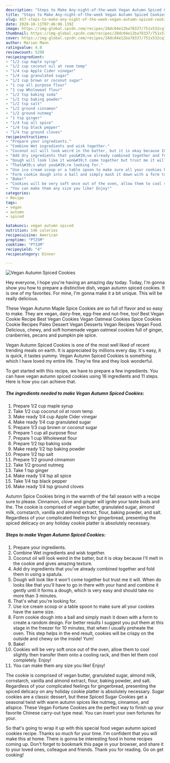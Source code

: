 ```yaml
---
description: "Steps to Make Any-night-of-the-week Vegan Autumn Spiced Cookies"
title: "Steps to Make Any-night-of-the-week Vegan Autumn Spiced Cookies"
slug: 457-steps-to-make-any-night-of-the-week-vegan-autumn-spiced-cookies
date: 2020-10-11T07:46:06.139Z
image: https://img-global.cpcdn.com/recipes/28dc04e12ba78337/751x532cq70/vegan-autumn-spiced-cookies-recipe-main-photo.jpg
thumbnail: https://img-global.cpcdn.com/recipes/28dc04e12ba78337/751x532cq70/vegan-autumn-spiced-cookies-recipe-main-photo.jpg
cover: https://img-global.cpcdn.com/recipes/28dc04e12ba78337/751x532cq70/vegan-autumn-spiced-cookies-recipe-main-photo.jpg
author: Marion Mann
ratingvalue: 4.8
reviewcount: 5298
recipeingredient:
- "1/2 cup maple syrup"
- "1/2 cup coconut oil at room temp"
- "1/4 cup Apple Cider vinegar"
- "1/4 cup granulated sugar"
- "1/3 cup brown or coconut sugar"
- "1 cup all purpose flour"
- "1 cup Wholeweat flour"
- "1/2 tsp baking soda"
- "1/2 tsp baking powder"
- "1/2 tsp salt"
- "1/2 ground cinnamon"
- "1/2 ground nutmeg"
- "1 tsp ginger"
- "1/4 tsp all spice"
- "1/4 tsp black pepper"
- "1/4 tsp ground cloves"
recipeinstructions:
- "Prepare your ingredients."
- "Combine Wet ingredients and wisk together."
- "Coconut oil will look weird in the batter, but it is okay because I&#39;ll melt in the cookie and gives amazing texture."
- "Add dry ingredients that you&#39;ve already combined together and fold them in using a spatula."
- "Dough will look like it won&#39;t come together but trust me it will. When do looks like that you&#39;ll have to go in there with your hand and combine it gently until it forms a dough, which is very easy and should take no more than 3 minutes."
- "That&#39;s what you&#39;re looking for."
- "Use ice cream scoop or a table spoon to make sure all your cookies have the same size."
- "Form cookie dough into a ball and simply mash it down with a form to create a random design. For better results I suggest you put them at this stage in the freezer for 10 minutes, that when I usually preheate the oven. This step helps in the end result, cookies will be crispy on the outside and chewy on the inside! Yum!"
- "Bake!"
- "Cookies will be very soft once out of the oven, allow them to cool slightly then transfer them onto a cooling rack, and then let them cool completely. Enjoy!"
- "You can make them any size you like! Enjoy!"
categories:
- Recipe
tags:
- vegan
- autumn
- spiced

katakunci: vegan autumn spiced 
nutrition: 146 calories
recipecuisine: American
preptime: "PT25M"
cooktime: "PT33M"
recipeyield: "4"
recipecategory: Dinner

---
```



![Vegan Autumn Spiced Cookies](https://img-global.cpcdn.com/recipes/28dc04e12ba78337/751x532cq70/vegan-autumn-spiced-cookies-recipe-main-photo.jpg)

Hey everyone, I hope you're having an amazing day today. Today, I'm gonna show you how to prepare a distinctive dish, vegan autumn spiced cookies. It is one of my favorites. For mine, I'm gonna make it a bit unique. This will be really delicious.

These Vegan Autumn Maple Spice Cookies are so full of flavor and so easy to make. They are vegan, dairy-free, egg-free and nut-free, too! Best Vegan Cookie Recipe Best Vegan Cookies Vegan Oatmeal Cookies Spice Cookies Cookie Recipes Paleo Dessert Vegan Desserts Vegan Recipes Vegan Food. Delicious, chewy, and soft homemade vegan oatmeal cookies full of ginger, cranberries, pecans and pumpkin pie spice.

Vegan Autumn Spiced Cookies is one of the most well liked of recent trending meals on earth. It is appreciated by millions every day. It's easy, it is quick, it tastes yummy. Vegan Autumn Spiced Cookies is something which I have loved my entire life. They're fine and they look wonderful.


To get started with this recipe, we have to prepare a few ingredients. You can have vegan autumn spiced cookies using 16 ingredients and 11 steps. Here is how you can achieve that.

<!--inarticleads1-->

##### The ingredients needed to make Vegan Autumn Spiced Cookies:

1. Prepare 1/2 cup maple syrup
1. Take 1/2 cup coconut oil at room temp
1. Make ready 1/4 cup Apple Cider vinegar
1. Make ready 1/4 cup granulated sugar
1. Prepare 1/3 cup brown or coconut sugar
1. Prepare 1 cup all purpose flour
1. Prepare 1 cup Wholeweat flour
1. Prepare 1/2 tsp baking soda
1. Make ready 1/2 tsp baking powder
1. Prepare 1/2 tsp salt
1. Prepare 1/2 ground cinnamon
1. Take 1/2 ground nutmeg
1. Take 1 tsp ginger
1. Make ready 1/4 tsp all spice
1. Take 1/4 tsp black pepper
1. Make ready 1/4 tsp ground cloves


Autumn Spice Cookies bring in the warmth of the fall season with a recipe sure to please. Cinnamon, clove and ginger will ignite your taste buds and the. The cookie is comprised of vegan butter, granulated sugar, almond milk, cornstarch, vanilla and almond extract, flour, baking powder, and salt. Regardless of your complicated feelings for gingerbread, presenting the spiced delicacy on any holiday cookie platter is absolutely necessary. 

<!--inarticleads2-->

##### Steps to make Vegan Autumn Spiced Cookies:

1. Prepare your ingredients.
1. Combine Wet ingredients and wisk together.
1. Coconut oil will look weird in the batter, but it is okay because I&#39;ll melt in the cookie and gives amazing texture.
1. Add dry ingredients that you&#39;ve already combined together and fold them in using a spatula.
1. Dough will look like it won&#39;t come together but trust me it will. When do looks like that you&#39;ll have to go in there with your hand and combine it gently until it forms a dough, which is very easy and should take no more than 3 minutes.
1. That&#39;s what you&#39;re looking for.
1. Use ice cream scoop or a table spoon to make sure all your cookies have the same size.
1. Form cookie dough into a ball and simply mash it down with a form to create a random design. For better results I suggest you put them at this stage in the freezer for 10 minutes, that when I usually preheate the oven. This step helps in the end result, cookies will be crispy on the outside and chewy on the inside! Yum!
1. Bake!
1. Cookies will be very soft once out of the oven, allow them to cool slightly then transfer them onto a cooling rack, and then let them cool completely. Enjoy!
1. You can make them any size you like! Enjoy!


The cookie is comprised of vegan butter, granulated sugar, almond milk, cornstarch, vanilla and almond extract, flour, baking powder, and salt. Regardless of your complicated feelings for gingerbread, presenting the spiced delicacy on any holiday cookie platter is absolutely necessary. Sugar cookies are a classic dessert, but these Spiced Sugar Cookies get a seasonal twist with warm autumn spices like nutmeg, cinnamon, and allspice. These Vegan Fortune Cookies are the perfect way to finish up your favorite Chinese carry-out type meal. You can insert your own fortunes for your. 

So that's going to wrap it up with this special food vegan autumn spiced cookies recipe. Thanks so much for your time. I'm confident that you will make this at home. There is gonna be interesting food in home recipes coming up. Don't forget to bookmark this page in your browser, and share it to your loved ones, colleague and friends. Thank you for reading. Go on get cooking!
